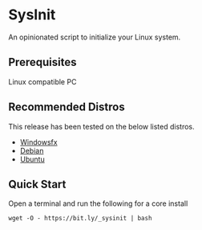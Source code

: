 # SysInit

An opinionated script to initialize your Linux system.

## Prerequisites

Linux compatible PC

## Recommended Distros

This release has been tested on the below listed distros.

  - [Windowsfx](https://windowsfx.org/)
  - [Debian](https://debian.org/)
  - [Ubuntu](https://ubuntu.com/)

## Quick Start

Open a terminal and run the following for a core install

` wget -O - https://bit.ly/_sysinit | bash `
